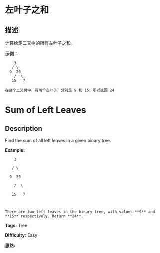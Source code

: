 # 左叶子之和

## 描述

计算给定二叉树的所有左叶子之和。

**示例：**

    
    
        3
       / \
      9  20
        /  \
       15   7
    
    在这个二叉树中，有两个左叶子，分别是 9 和 15，所以返回 24





# Sum of Left Leaves

## Description



Find the sum of all left leaves in a given binary tree.

**Example:**

    
    
        3
       / \
      9  20
        /  \
       15   7
    
    There are two left leaves in the binary tree, with values **9** and **15** respectively. Return **24**.
    


**Tags:** Tree

**Difficulty:** Easy

**思路:**
